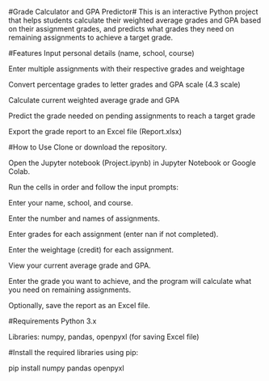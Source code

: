 #Grade Calculator and GPA Predictor#
This is an interactive Python project that helps students calculate their weighted average grades and GPA based on their assignment grades, and predicts what grades they need on remaining assignments to achieve a target grade.

#Features
Input personal details (name, school, course)

Enter multiple assignments with their respective grades and weightage

Convert percentage grades to letter grades and GPA scale (4.3 scale)

Calculate current weighted average grade and GPA

Predict the grade needed on pending assignments to reach a target grade

Export the grade report to an Excel file (Report.xlsx)

#How to Use
Clone or download the repository.

Open the Jupyter notebook (Project.ipynb) in Jupyter Notebook or Google Colab.

Run the cells in order and follow the input prompts:

Enter your name, school, and course.

Enter the number and names of assignments.

Enter grades for each assignment (enter nan if not completed).

Enter the weightage (credit) for each assignment.

View your current average grade and GPA.

Enter the grade you want to achieve, and the program will calculate what you need on remaining assignments.

Optionally, save the report as an Excel file.

#Requirements
Python 3.x

Libraries: numpy, pandas, openpyxl (for saving Excel file)

#Install the required libraries using pip:

pip install numpy pandas openpyxl

